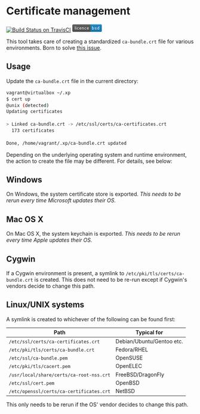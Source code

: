 Certificate management
======================
[![Build Status on TravisCI](https://secure.travis-ci.org/xp-runners/cert.svg)](http://travis-ci.org/xp-runners/cert)
[![BSD License](https://raw.githubusercontent.com/xp-framework/web/master/static/licence-bsd.png)](https://github.com/xp-runners/cert/blob/master/LICENSE.md)


This tool takes care of creating a standardized `ca-bundle.crt` file for various environments. Born to solve [this issue](https://github.com/xp-framework/core/issues/150).

Usage
-----
Update the `ca-bundle.crt` file in the current directory:

```sh
vagrant@virtualbox ~/.xp
$ cert up
@unix (detected)
Updating certificates

> Linked ca-bundle.crt -> /etc/ssl/certs/ca-certificates.crt
  173 certificates

Done, /home/vagrant/.xp/ca-bundle.crt updated
```

Depending on the underlying operating system and runtime environment, the action to create the file may be different. For details, see below:

Windows
-------
On Windows, the system certificate store is exported. *This needs to be rerun every time Microsoft updates their OS.*

Mac OS X
--------
On Mac OS X, the system keychain is exported. *This needs to be rerun every time Apple updates their OS.*

Cygwin
------
If a Cygwin environment is present, a symlink to `/etc/pki/tls/certs/ca-bundle.crt` is created. This does not need to be re-run except if Cygwin's vendors decide to change this path.

Linux/UNIX systems
------------------
A symlink is created to whichever of the following can be found first:

| Path                                     | Typical for               |
| ---------------------------------------- | ------------------------- |
| `/etc/ssl/certs/ca-certificates.crt`     | Debian/Ubuntu/Gentoo etc. |
| `/etc/pki/tls/certs/ca-bundle.crt`       | Fedora/RHEL               |
| `/etc/ssl/ca-bundle.pem`                 | OpenSUSE                  |
| `/etc/pki/tls/cacert.pem`                | OpenELEC                  |
| `/usr/local/share/certs/ca-root-nss.crt` | FreeBSD/DragonFly         |
| `/etc/ssl/cert.pem`                      | OpenBSD                   |
| `/etc/openssl/certs/ca-certificates.crt` | NetBSD                    |

This only needs to be rerun if the OS' vendor decides to change this path.
